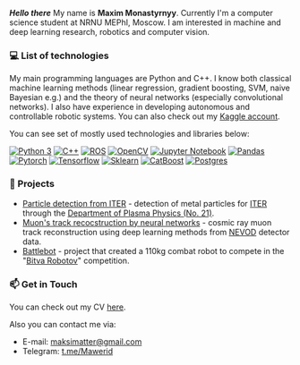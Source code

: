 ***Hello there*** My name is **Maxim Monastyrnyy**. Currently I'm a computer science student at NRNU MEPhI, Moscow. I am interested in machine and deep learning research, robotics and computer vision.

### :computer: List of technologies

My main programming languages are Python and C++. I know both classical machine learning methods (linear regression, gradient boosting, SVM, naive Bayesian e.g.) and the theory of neural networks (especially convolutional networks). I also have experience in developing autonomous and controllable robotic systems. You can also check out my [Kaggle account](https://www.kaggle.com/maximmawerid).

You can see set of mostly used technologies and libraries below:

[![Python 3](https://img.shields.io/badge/-Python-3776AB?logo=python&logoColor=white)]()
[![C++](https://img.shields.io/badge/c++-%2300599C.svg?style=for-the-badge&logo=c%2B%2B&logoColor=white)]()
[![ROS](https://img.shields.io/badge/ros-%230A0FF9.svg?style=for-the-badge&logo=ros&logoColor=white)]()
[![OpenCV](https://img.shields.io/badge/opencv-%23white.svg?style=for-the-badge&logo=opencv&logoColor=white)]()
[![Jupyter Notebook](https://img.shields.io/badge/-Jupyter%20Notebook-F37626?logo=jupyter&logoColor=white)]()
[![Pandas](https://img.shields.io/badge/pandas-%23150458.svg?style=for-the-badge&logo=pandas&logoColor=white)]()
[![Pytorch](https://img.shields.io/badge/-Pytorch-D00000?logo=pytorch&logoColor=white)]()
[![Tensorflow](https://img.shields.io/badge/-Tensorflow-0000?logo=Tensorflow&color=orange&logoColor=white)]()
[![Sklearn](https://img.shields.io/badge/-Sklearn-0000?logo=Scikit-learn&logoColor=white)]()
[![CatBoost](https://img.shields.io/badge/-CatBoost-0000?&logo=&color=yellow&logoColor=white)]()
[![Postgres](https://img.shields.io/badge/postgres-%23316192.svg?style=for-the-badge&logo=postgresql&logoColor=white)]()

<!---
### :construction_worker: Job experience
My work experience will be here...
--->
### :rocket: Projects

* [Particle detection from ITER](https://github.com/mawerid/Image_Analisys_ITER) - detection of metal particles for [ITER](https://www.iter.org/) through the [Department of Plasma Physics (No. 21)](http://plasma.mephi.ru/ru/).
* [Muon's track recocstruction by neural networks](https://github.com/mawerid/muon_NN_NEVOD) - сosmic ray muon track reconstruction using deep learning methods from [NEVOD](http://ununevod.mephi.ru/en/) detector data.
* [Battlebot](https://github.com/mawerid/battlebot_mephi) - project that created a 110kg combat robot to compete in the "[Bitva Robotov](https://bitva-robotov.ru/)" competition.


### :mailbox: Get in Touch
You can check out my CV [here]().

Also you can contact me via:

- E-mail: [maksimatter@gmail.com](mailto:maksimatter@gmail.com)
- Telegram: [t.me/Mawerid](https://t.me/Mawerid)
<!--- - LinkedIn:  --->
